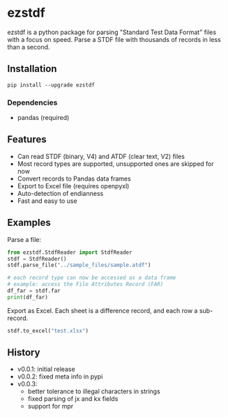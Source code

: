 # ezstdf

ezstdf is a python package for parsing "Standard Test Data Format" files with a focus on speed.
Parse a STDF file with thousands of records in less than a second.

## Installation
```
pip install --upgrade ezstdf
```

### Dependencies
- pandas (required)


## Features
- Can read STDF (binary, V4) and ATDF (clear text, V2) files
- Most record types are supported, unsupported ones are skipped for now
- Convert records to Pandas data frames
- Export to Excel file (requires openpyxl)
- Auto-detection of endianness
- Fast and easy to use


## Examples
Parse a file:
```python
from ezstdf.StdfReader import StdfReader
stdf = StdfReader()
stdf.parse_file("../sample_files/sample.atdf")

# each record type can now be accessed as a data frame
# example: access the File Attributes Record (FAR)
df_far = stdf.far
print(df_far)
```

Export as Excel. Each sheet is a difference record, and each row a sub-record.
```python
stdf.to_excel("test.xlsx")
```

## History
- v0.0.1: initial release
- v0.0.2: fixed meta info in pypi
- v0.0.3:
  - better tolerance to illegal characters in strings
  - fixed parsing of jx and kx fields
  - support for mpr